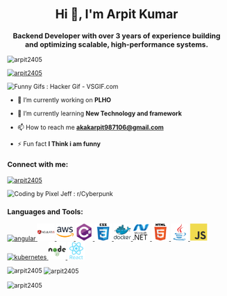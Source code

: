 

<h1 align="center">Hi 👋, I'm Arpit Kumar</h1>
<h3 align="center">Backend Developer with over 3 years of experience building and optimizing scalable, high-performance systems.</h3>

<p align="left"> <img src="https://komarev.com/ghpvc/?username=arpit2405&label=Profile%20views&color=0e75b6&style=flat" alt="arpit2405" /> </p>

<p align="left"> <a href="https://twitter.com/arpit2405" target="blank"><img src="https://img.shields.io/twitter/follow/arpit2405?logo=twitter&style=for-the-badge" alt="arpit2405" /></a> </p>

<img src="https://www.icegif.com/wp-content/uploads/2023/06/icegif-92.gif" jsaction="" class="sFlh5c FyHeAf iPVvYb" style="max-width: 498px; height: 78px; margin: 0px; width: 139px;" alt="Funny Gifs : Hacker Gif - VSGIF.com" jsname="kn3ccd">

- 🔭 I’m currently working on **PLHO**

- 🌱 I’m currently learning **New Technology and framework**

- 📫 How to reach me **akakarpit987106@gmail.com**

- ⚡ Fun fact **I Think i am funny**

<h3 align="left">Connect with me:</h3>
<p align="left">
<a href="https://twitter.com/arpit2405" target="blank"><img align="center" src="https://raw.githubusercontent.com/rahuldkjain/github-profile-readme-generator/master/src/images/icons/Social/twitter.svg" alt="arpit2405" height="30" width="40" /></a>
</p>

<img src="https://i.redd.it/n8agw6z2smyb1.gif" jsaction="" class="sFlh5c FyHeAf iPVvYb" style="max-width: 1920px; height: 149px; margin: 0px; width: 265px;" alt="Coding by Pixel Jeff : r/Cyberpunk" jsname="kn3ccd">

<h3 align="left">Languages and Tools:</h3>
<p align="left"> <a href="https://angular.io" target="_blank" rel="noreferrer"> <img src="https://angular.io/assets/images/logos/angular/angular.svg" alt="angular" width="40" height="40"/> </a> <a href="https://angular.io" target="_blank" rel="noreferrer"> <img src="https://raw.githubusercontent.com/devicons/devicon/master/icons/angularjs/angularjs-original-wordmark.svg" alt="angularjs" width="40" height="40"/> </a> <a href="https://aws.amazon.com" target="_blank" rel="noreferrer"> <img src="https://raw.githubusercontent.com/devicons/devicon/master/icons/amazonwebservices/amazonwebservices-original-wordmark.svg" alt="aws" width="40" height="40"/> </a> <a href="https://www.w3schools.com/cs/" target="_blank" rel="noreferrer"> <img src="https://raw.githubusercontent.com/devicons/devicon/master/icons/csharp/csharp-original.svg" alt="csharp" width="40" height="40"/> </a> <a href="https://www.w3schools.com/css/" target="_blank" rel="noreferrer"> <img src="https://raw.githubusercontent.com/devicons/devicon/master/icons/css3/css3-original-wordmark.svg" alt="css3" width="40" height="40"/> </a> <a href="https://www.docker.com/" target="_blank" rel="noreferrer"> <img src="https://raw.githubusercontent.com/devicons/devicon/master/icons/docker/docker-original-wordmark.svg" alt="docker" width="40" height="40"/> </a> <a href="https://dotnet.microsoft.com/" target="_blank" rel="noreferrer"> <img src="https://raw.githubusercontent.com/devicons/devicon/master/icons/dot-net/dot-net-original-wordmark.svg" alt="dotnet" width="40" height="40"/> </a> <a href="https://www.w3.org/html/" target="_blank" rel="noreferrer"> <img src="https://raw.githubusercontent.com/devicons/devicon/master/icons/html5/html5-original-wordmark.svg" alt="html5" width="40" height="40"/> </a> <a href="https://www.java.com" target="_blank" rel="noreferrer"> <img src="https://raw.githubusercontent.com/devicons/devicon/master/icons/java/java-original.svg" alt="java" width="40" height="40"/> </a> <a href="https://developer.mozilla.org/en-US/docs/Web/JavaScript" target="_blank" rel="noreferrer"> <img src="https://raw.githubusercontent.com/devicons/devicon/master/icons/javascript/javascript-original.svg" alt="javascript" width="40" height="40"/> </a> <a href="https://kubernetes.io" target="_blank" rel="noreferrer"> <img src="https://www.vectorlogo.zone/logos/kubernetes/kubernetes-icon.svg" alt="kubernetes" width="40" height="40"/> </a> <a href="https://nodejs.org" target="_blank" rel="noreferrer"> <img src="https://raw.githubusercontent.com/devicons/devicon/master/icons/nodejs/nodejs-original-wordmark.svg" alt="nodejs" width="40" height="40"/> </a> <a href="https://reactjs.org/" target="_blank" rel="noreferrer"> <img src="https://raw.githubusercontent.com/devicons/devicon/master/icons/react/react-original-wordmark.svg" alt="react" width="40" height="40"/> </a> </p>

<p><img align="left" src="https://github-readme-stats.vercel.app/api/top-langs?username=arpit2405&show_icons=true&locale=en&layout=compact" alt="arpit2405" /></p>

<p>&nbsp;<img align="center" src="https://github-readme-stats.vercel.app/api?username=arpit2405&show_icons=true&locale=en" alt="arpit2405" /></p>

<p><img align="center" src="https://github-readme-streak-stats.herokuapp.com/?user=arpit2405&" alt="arpit2405" /></p>
